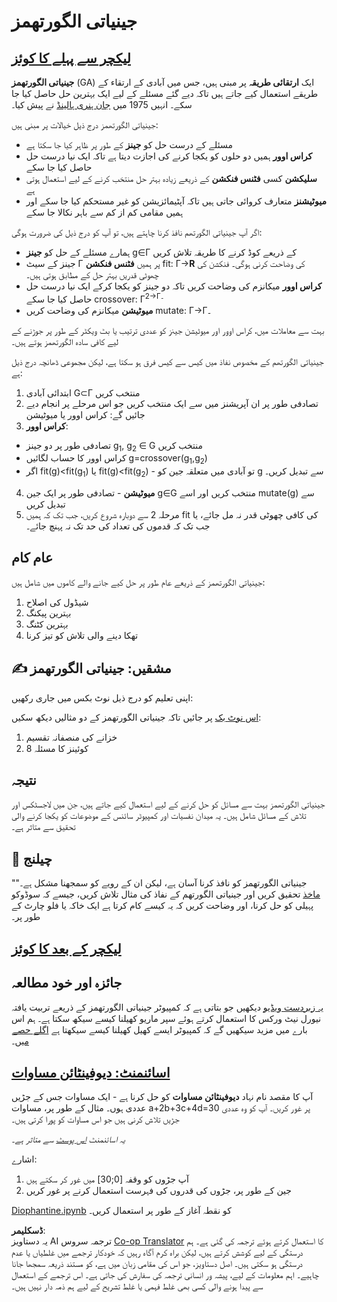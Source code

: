 <!--
CO_OP_TRANSLATOR_METADATA:
{
  "original_hash": "893aa368cb485da704b466a0f3775587",
  "translation_date": "2025-08-26T09:54:06+00:00",
  "source_file": "lessons/6-Other/21-GeneticAlgorithms/README.md",
  "language_code": "ur"
}
-->
# جینیاتی الگورتھمز

## [لیکچر سے پہلے کا کوئز](https://ff-quizzes.netlify.app/en/ai/quiz/41)

**جینیاتی الگورتھمز** (GA) ایک **ارتقائی طریقہ** پر مبنی ہیں، جس میں آبادی کے ارتقاء کے طریقے استعمال کیے جاتے ہیں تاکہ دیے گئے مسئلے کے لیے ایک بہترین حل حاصل کیا جا سکے۔ انہیں 1975 میں [جان ہنری ہالینڈ](https://wikipedia.org/wiki/John_Henry_Holland) نے پیش کیا۔

جینیاتی الگورتھمز درج ذیل خیالات پر مبنی ہیں:

* مسئلے کے درست حل کو **جینز** کے طور پر ظاہر کیا جا سکتا ہے
* **کراس اوور** ہمیں دو حلوں کو یکجا کرنے کی اجازت دیتا ہے تاکہ ایک نیا درست حل حاصل کیا جا سکے
* **سلیکشن** کسی **فٹنس فنکشن** کے ذریعے زیادہ بہتر حل منتخب کرنے کے لیے استعمال ہوتی ہے
* **میوٹیشنز** متعارف کروائی جاتی ہیں تاکہ آپٹیمائزیشن کو غیر مستحکم کیا جا سکے اور ہمیں مقامی کم از کم سے باہر نکالا جا سکے

اگر آپ جینیاتی الگورتھم نافذ کرنا چاہتے ہیں، تو آپ کو درج ذیل کی ضرورت ہوگی:

* ہمارے مسئلے کے حل کو **جینز** g∈Γ کے ذریعے کوڈ کرنے کا طریقہ تلاش کریں
* جینز کے سیٹ Γ پر ہمیں **فٹنس فنکشن** fit: Γ→**R** کی وضاحت کرنی ہوگی۔ فنکشن کی چھوٹی قدریں بہتر حل کے مطابق ہوتی ہیں۔
* **کراس اوور** میکانزم کی وضاحت کریں تاکہ دو جینز کو یکجا کرکے ایک نیا درست حل حاصل کیا جا سکے crossover: Γ<sup>2</sub>→Γ۔
* **میوٹیشن** میکانزم کی وضاحت کریں mutate: Γ→Γ۔

بہت سے معاملات میں، کراس اوور اور میوٹیشن جینز کو عددی ترتیب یا بٹ ویکٹر کے طور پر جوڑنے کے لیے کافی سادہ الگورتھمز ہوتے ہیں۔

جینیاتی الگورتھم کے مخصوص نفاذ میں کیس سے کیس فرق ہو سکتا ہے، لیکن مجموعی ڈھانچہ درج ذیل ہے:

1. ابتدائی آبادی G⊂Γ منتخب کریں
2. تصادفی طور پر ان آپریشنز میں سے ایک منتخب کریں جو اس مرحلے پر انجام دیے جائیں گے: کراس اوور یا میوٹیشن
3. **کراس اوور**:
  * تصادفی طور پر دو جینز g<sub>1</sub>, g<sub>2</sub> ∈ G منتخب کریں
  * کراس اوور کا حساب لگائیں g=crossover(g<sub>1</sub>,g<sub>2</sub>)
  * اگر fit(g)<fit(g<sub>1</sub>) یا fit(g)<fit(g<sub>2</sub>) - تو آبادی میں متعلقہ جین کو g سے تبدیل کریں۔
4. **میوٹیشن** - تصادفی طور پر ایک جین g∈G منتخب کریں اور اسے mutate(g) سے تبدیل کریں
5. مرحلہ 2 سے دوبارہ شروع کریں، جب تک کہ ہمیں fit کی کافی چھوٹی قدر نہ مل جائے، یا جب تک کہ قدموں کی تعداد کی حد تک نہ پہنچ جائے۔

## عام کام

جینیاتی الگورتھمز کے ذریعے عام طور پر حل کیے جانے والے کاموں میں شامل ہیں:

1. شیڈول کی اصلاح
1. بہترین پیکنگ
1. بہترین کٹنگ
1. تھکا دینے والی تلاش کو تیز کرنا

## ✍️ مشقیں: جینیاتی الگورتھمز

اپنی تعلیم کو درج ذیل نوٹ بکس میں جاری رکھیں:

[اس نوٹ بک](../../../../../lessons/6-Other/21-GeneticAlgorithms/Genetic.ipynb) پر جائیں تاکہ جینیاتی الگورتھمز کے دو مثالیں دیکھ سکیں:

1. خزانے کی منصفانہ تقسیم
1. 8 کوئینز کا مسئلہ

## نتیجہ

جینیاتی الگورتھمز بہت سے مسائل کو حل کرنے کے لیے استعمال کیے جاتے ہیں، جن میں لاجسٹکس اور تلاش کے مسائل شامل ہیں۔ یہ میدان نفسیات اور کمپیوٹر سائنس کے موضوعات کو یکجا کرنے والی تحقیق سے متاثر ہے۔

## 🚀 چیلنج

"جینیاتی الگورتھمز کو نافذ کرنا آسان ہے، لیکن ان کے رویے کو سمجھنا مشکل ہے۔" [ماخذ](https://wikipedia.org/wiki/Genetic_algorithm) تحقیق کریں اور جینیاتی الگورتھم کے نفاذ کی مثال تلاش کریں، جیسے کہ سوڈوکو پہیلی کو حل کرنا، اور وضاحت کریں کہ یہ کیسے کام کرتا ہے ایک خاکہ یا فلو چارٹ کے طور پر۔

## [لیکچر کے بعد کا کوئز](https://ff-quizzes.netlify.app/en/ai/quiz/42)

## جائزہ اور خود مطالعہ

[یہ زبردست ویڈیو](https://www.youtube.com/watch?v=qv6UVOQ0F44) دیکھیں جو بتاتی ہے کہ کمپیوٹر جینیاتی الگورتھمز کے ذریعے تربیت یافتہ نیورل نیٹ ورکس کا استعمال کرتے ہوئے سپر ماریو کھیلنا کیسے سیکھ سکتا ہے۔ ہم اس بارے میں مزید سیکھیں گے کہ کمپیوٹر ایسے کھیل کھیلنا کیسے سیکھتا ہے [اگلے حصے میں](../22-DeepRL/README.md)۔

## [اسائنمنٹ: دیوفینٹائن مساوات](../../../../../lessons/6-Other/21-GeneticAlgorithms/Diophantine.ipynb)

آپ کا مقصد نام نہاد **دیوفینٹائن مساوات** کو حل کرنا ہے - ایک مساوات جس کے جڑیں عددی ہوں۔ مثال کے طور پر، مساوات a+2b+3c+4d=30 پر غور کریں۔ آپ کو وہ عددی جڑیں تلاش کرنی ہیں جو اس مساوات کو پورا کرتی ہیں۔

*یہ اسائنمنٹ [اس پوسٹ](https://habr.com/post/128704/) سے متاثر ہے۔*

اشارے:

1. آپ جڑوں کو وقفہ [0;30] میں غور کر سکتے ہیں
1. جین کے طور پر، جڑوں کی قدروں کی فہرست استعمال کرنے پر غور کریں

[Diophantine.ipynb](../../../../../lessons/6-Other/21-GeneticAlgorithms/Diophantine.ipynb) کو نقطہ آغاز کے طور پر استعمال کریں۔

**ڈسکلیمر**:  
یہ دستاویز AI ترجمہ سروس [Co-op Translator](https://github.com/Azure/co-op-translator) کا استعمال کرتے ہوئے ترجمہ کی گئی ہے۔ ہم درستگی کے لیے کوشش کرتے ہیں، لیکن براہ کرم آگاہ رہیں کہ خودکار ترجمے میں غلطیاں یا عدم درستگی ہو سکتی ہیں۔ اصل دستاویز، جو اس کی مقامی زبان میں ہے، کو مستند ذریعہ سمجھا جانا چاہیے۔ اہم معلومات کے لیے، پیشہ ور انسانی ترجمہ کی سفارش کی جاتی ہے۔ اس ترجمے کے استعمال سے پیدا ہونے والی کسی بھی غلط فہمی یا غلط تشریح کے لیے ہم ذمہ دار نہیں ہیں۔